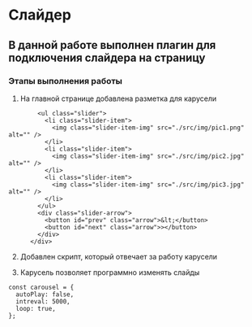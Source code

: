 # Слайдер

## В данной работе выполнен плагин для подключения слайдера на страницу

### Этапы выполнения работы

1. На главной странице добавлена разметка для карусели

```<div class="slider-wrap">
        <ul class="slider">
          <li class="slider-item">
            <img class="slider-item-img" src="./src/img/pic1.png" alt="" />
          </li>
          <li class="slider-item">
            <img class="slider-item-img" src="./src/img/pic2.jpg" alt="" />
          </li>
          <li class="slider-item">
            <img class="slider-item-img" src="./src/img/pic3.jpg" alt="" />
          </li>
        </ul>
        <div class="slider-arrow">
          <button id="prev" class="arrow">&lt;</button>
          <button id="next" class="arrow">></button>
        </div>
      </div>
```

2. Добавлен скрипт, который отвечает за работу карусели

3. Карусель позволяет программно изменять слайды

```
const carousel = {
  autoPlay: false,
  intreval: 5000,
  loop: true,
};
```
